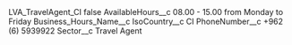 <?xml version="1.0" encoding="UTF-8"?>
<CustomMetadata xmlns="http://soap.sforce.com/2006/04/metadata" xmlns:xsi="http://www.w3.org/2001/XMLSchema-instance" xmlns:xsd="http://www.w3.org/2001/XMLSchema">
    <label>LVA_TravelAgent_CI</label>
    <protected>false</protected>
    <values>
        <field>AvailableHours__c</field>
        <value xsi:type="xsd:string">08.00 - 15.00 from Monday to Friday</value>
    </values>
    <values>
        <field>Business_Hours_Name__c</field>
        <value xsi:nil="true"/>
    </values>
    <values>
        <field>IsoCountry__c</field>
        <value xsi:type="xsd:string">CI</value>
    </values>
    <values>
        <field>PhoneNumber__c</field>
        <value xsi:type="xsd:string">+962 (6) 5939922</value>
    </values>
    <values>
        <field>Sector__c</field>
        <value xsi:type="xsd:string">Travel Agent</value>
    </values>
</CustomMetadata>
